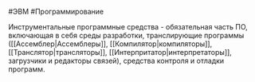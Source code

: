 #ЭВМ #Программирование 

Инструментальные программные средства - обязательная часть ПО, включающая в себя среды разработки, транслирующие программы ([[Ассемблер|Ассемблеры]], [[Компилятор|компиляторы]], [[Транслятор|трансляторы]], [[Интерпритатор|интерпретаторы]], загрузчики и редакторы связей), средства контроля и отладки программ.